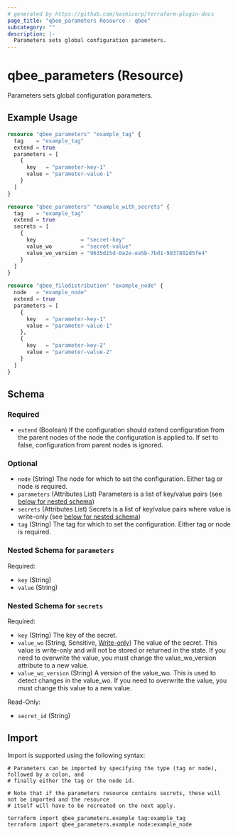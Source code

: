 ```yaml
---
# generated by https://github.com/hashicorp/terraform-plugin-docs
page_title: "qbee_parameters Resource - qbee"
subcategory: ""
description: |-
  Parameters sets global configuration parameters.
---
```


# qbee_parameters (Resource)

Parameters sets global configuration parameters.

## Example Usage

```terraform
resource "qbee_parameters" "example_tag" {
  tag    = "example_tag"
  extend = true
  parameters = [
    {
      key   = "parameter-key-1"
      value = "parameter-value-1"
    }
  ]
}

resource "qbee_parameters" "example_with_secrets" {
  tag    = "example_tag"
  extend = true
  secrets = [
    {
      key              = "secret-key"
      value_wo         = "secret-value"
      value_wo_version = "9635d15d-0a2e-ea5b-7bd1-9837802d5fe4"
    }
  ]
}

resource "qbee_filedistribution" "example_node" {
  node   = "example_node"
  extend = true
  parameters = [
    {
      key   = "parameter-key-1"
      value = "parameter-value-1"
    },
    {
      key   = "parameter-key-2"
      value = "parameter-value-2"
    }
  ]
}
```

<!-- schema generated by tfplugindocs -->
## Schema

### Required

- `extend` (Boolean) If the configuration should extend configuration from the parent nodes of the node the configuration is applied to. If set to false, configuration from parent nodes is ignored.

### Optional

- `node` (String) The node for which to set the configuration. Either tag or node is required.
- `parameters` (Attributes List) Parameters is a list of key/value pairs (see [below for nested schema](#nestedatt--parameters))
- `secrets` (Attributes List) Secrets is a list of key/value pairs where value is write-only (see [below for nested schema](#nestedatt--secrets))
- `tag` (String) The tag for which to set the configuration. Either tag or node is required.

<a id="nestedatt--parameters"></a>
### Nested Schema for `parameters`

Required:

- `key` (String)
- `value` (String)


<a id="nestedatt--secrets"></a>
### Nested Schema for `secrets`

Required:

- `key` (String) The key of the secret.
- `value_wo` (String, Sensitive, [Write-only](https://developer.hashicorp.com/terraform/language/resources/ephemeral#write-only-arguments)) The value of the secret. This value is write-only and will not be stored or returned in the state. If you need to overwrite the value, you must change the value_wo_version attribute to a new value.
- `value_wo_version` (String) A version of the value_wo. This is used to detect changes in the value_wo. If you need to overwrite the value, you must change this value to a new value.

Read-Only:

- `secret_id` (String)

## Import

Import is supported using the following syntax:

```shell
# Parameters can be imported by specifying the type (tag or node), followed by a colon, and
# finally either the tag or the node id.

# Note that if the parameters resource contains secrets, these will not be imported and the resource
# itself will have to be recreated on the next apply.

terraform import qbee_parameters.example tag:example_tag
terraform import qbee_parameters.example node:example_node
```
